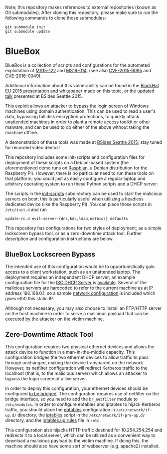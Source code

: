 Note; this repository makes references to external repositories (known as Git submodules). After cloning this repository, please make sure to run the following commands to clone those submodules:

    git submodule init
    git submodule update 

BlueBox
=======

BlueBox is a collection of scripts and configurations for the automated exploitation of [MS15-122](https://technet.microsoft.com/en-us/library/security/ms15-122.aspx) and [MS16-014](https://technet.microsoft.com/en-us/library/security/ms16-014.aspx), (see also [CVE-2015-6095](http://www.cve.mitre.org/cgi-bin/cvename.cgi?name=CVE-2015-6095) and [CVE-2016-0049](http://www.cve.mitre.org/cgi-bin/cvename.cgi?name=CVE-2016-0049)).

Additional information about this vulnerability can be found in the [BlackHat EU 2015 presentation and whitepaper](https://www.blackhat.com/eu-15/briefings.html#ian-haken) made on this topic, or the [updated talk](http://www.slideshare.net/ianhaken/attacking-windows-authentication-and-bitlocker-full-disk-encryption) presented at BSides Seattle 2015.

This exploit allows an attacker to bypass the login screen of Windows machines using domain authentication. This can be used to read a user's data, bypassing full disk encryption protections, to quickly attack unattended machines in order to plant a remote access toolkit or other malware, and can be used to do either of the above without taking the machine offline.

A demonstration of these tools was made at [BSides Seattle 2015](http://www.securitybsides.com/w/page/103147483/BsidesSeattle2015); stay tuned for recorded video demos!

This repository includes some init-scripts and configuration files for deployment of these scripts on a Debian-based system (the aforementioned demo runs on [Raspbian](https://www.raspbian.org/), a Debian distribution for the Raspberry Pi). However, there is no particular need to run these tools on that platform; you could just as easily configure a regular laptop and arbitrary operating system to run these Python scripts and a DHCP server.

The scripts in the [init-scripts](init-scripts) subdirectory can be used to start the malicious servers on boot; this is particularly useful when utilizing a headless dedicated device (like the Raspberry Pi). You can place those scripts in `/etc/init.d` and run

    update-rc.d evil-server-{dns,kdc,ldap,netbios} defaults

This repository has configurations for two styles of deployment; as a simple lockscreen bypass tool, or as a zero-downtime attack tool. Further description and configuration instructions are below.

BlueBox Lockscreen Bypass
-------------------------

The intended use of this configuration would be to opportunistically gain access to a client workstation, such as an unattended laptop. The deployment requires an independent DHCP server; an example configuration file for the [ISC DHCP Server](https://www.isc.org/downloads/dhcp/) is [available](config/bluebox/dhcpd.conf). Several of the malicious servers are hardcoded to refer to the current machine as at IP address 192.168.0.1, so a sample [network configuration](config/bluebox/interfaces) is included which gives eth0 this static IP.

Although not necessary, you may also choose to install an FTP/HTTP server on the host machine in order to serve a malicious payload that can be executed by the attacker on the victim machine.

Zero-Downtime Attack Tool
-------------------------

This configuration requires two physical ethernet devices and allows the attack device to function in a man-in-the-middle capacity. This configuration bridges the two ethernet devices to allow traffic to pass through unchanged, making the device transparent on the network. However, its netfilter configuration will redirect Kerberos traffic to the localhost (that is, to the malicious server) which allows an attacker to bypass the login screen of a live server.

In order to deploy this configuration, your ethernet devices should be configured [to be bridged](config/zerodown/interfaces). The configuration requires use of netfilter on the bridge interface, so you need to add the `br_netfilter` module to `/etc/modules`. In order to configure ebtables and iptables to hijack Kerberos traffic, you should place the [ebtables](config/zerodown/ebtables) configuration in `/etc/network/if-up.d/` directory, the [iptables](config/zerodown/iptables) script in the `/etc/network/if-pre-up.d/` directory, and the [iptables.up.rules](config/zerodown/iptables.up.rules) file in `/etc`.

This configuration also hijacks HTTP traffic destined for 10.254.254.254 and redirects it to a local server, which can be utilized as a convenient way to download a malicious payload to the victim machine. If doing this, the machine should also have some sort of webserver (e.g. apache2) installed.
